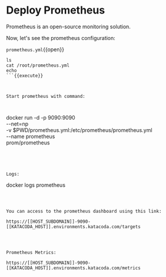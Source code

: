# Deploy Prometheus

Prometheus is an open-source monitoring solution.

Now, let's see the prometheus configuration:

`prometheus.yml`{{open}}


```
ls
cat /root/prometheus.yml
echo
```{{execute}}



Start prometheus with command:



```
docker run  -d -p 9090:9090 \
    --net=np \
    -v $PWD/prometheus.yml:/etc/prometheus/prometheus.yml \
    --name prometheus \
    prom/prometheus
```{{execute}}




Logs:
```
docker logs prometheus
```{{execute}}



You can access to the prometheus dashboard using this link:

https://[[HOST_SUBDOMAIN]]-9090-[[KATACODA_HOST]].environments.katacoda.com/targets




Prometheus Metrics:

https://[[HOST_SUBDOMAIN]]-9090-[[KATACODA_HOST]].environments.katacoda.com/metrics
